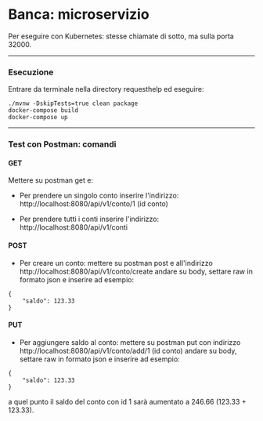 # Banca: microservizio
Per eseguire con Kubernetes: stesse chiamate di sotto, ma sulla porta 32000.

---

### Esecuzione
Entrare da terminale nella directory requesthelp ed eseguire:
```
./mvnw -DskipTests=true clean package
docker-compose build
docker-compose up
```

---

### Test con Postman: comandi

#### GET
Mettere su postman get e:
- Per prendere un singolo conto inserire l'indirizzo: http://localhost:8080/api/v1/conto/1 (id conto)

- Per prendere tutti i conti inserire l'indirizzo: http://localhost:8080/api/v1/conti


#### POST
- Per creare un conto: mettere su postman post e all'indirizzo http://localhost:8080/api/v1/conto/create
andare su body, settare raw in formato json e inserire ad esempio:
```
{  
	"saldo": 123.33
}
```


#### PUT
- Per aggiungere saldo al conto: mettere su postman put con indirizzo http://localhost:8080/api/v1/conto/add/1 (id conto)
andare su body, settare raw in formato json e inserire ad esempio:
```
{  
	"saldo": 123.33
}
```
a quel punto il saldo del conto con id 1 sarà aumentato a 246.66 (123.33 + 123.33).
